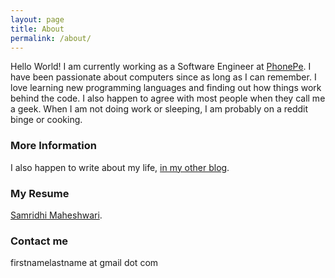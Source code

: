 ```yaml
---
layout: page
title: About
permalink: /about/
---
```

Hello World! I am currently working as a Software Engineer at [PhonePe](https://www.phonepe.com/en/). I have been passionate about computers since as long as I can remember. I love learning new programming languages and finding out how things work behind the code. I also happen to agree with most people when they call me a geek. When I am not doing work or sleeping, I am probably on a reddit binge or cooking.

### More Information

I also happen to write about my life, [in my other blog](http://www.samridhimaheshwari.blogspot.com).

### My Resume
[Samridhi Maheshwari](https://drive.google.com/file/d/1HimIipk7Uw2Lrjh04SeNngcDgzCZM0La/view?usp=sharing).


### Contact me

firstnamelastname at gmail dot com

